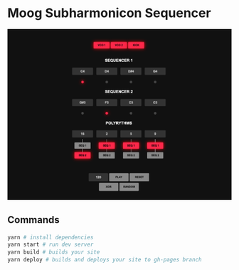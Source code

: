 # Moog Subharmonicon Sequencer

![Moog Subharmonicon by Malo Widerspach](./thumbnail.png)

## Commands

```sh
yarn # install dependencies
yarn start # run dev server
yarn build # builds your site
yarn deploy # builds and deploys your site to gh-pages branch
```
